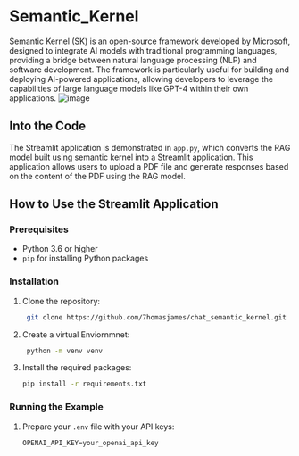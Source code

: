 # Semantic_Kernel
Semantic Kernel (SK) is an open-source framework developed by Microsoft, designed to integrate AI models with traditional programming languages, providing a bridge between natural language processing (NLP) and software development. The framework is particularly useful for building and deploying AI-powered applications, allowing developers to leverage the capabilities of large language models like GPT-4 within their own applications.
![image](https://github.com/user-attachments/assets/6afb9678-ef0e-4b67-b32f-31aa6ad93846)


## Into the Code

The Streamlit application is demonstrated in `app.py`, which converts the RAG model built using semantic kernel into a Streamlit application. This application allows users to upload a PDF file and generate responses based on the content of the PDF using the RAG model.

## How to Use the Streamlit Application

### Prerequisites

- Python 3.6 or higher
- `pip` for installing Python packages

### Installation

1. Clone the repository:
   ```bash
    git clone https://github.com/7homasjames/chat_semantic_kernel.git
    ```
2. Create a virtual Enviornmnet:
   ```bash
    python -m venv venv

    ```

3. Install the required packages:

    ```bash
    pip install -r requirements.txt
    ```

### Running the Example


1. Prepare your `.env` file with your API keys:

    ```plaintext
    OPENAI_API_KEY=your_openai_api_key
    ```
